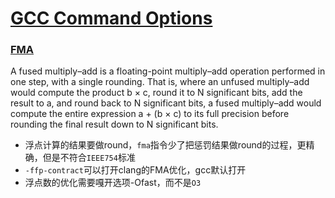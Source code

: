 # [GCC Command Options](https://man7.org/linux/man-pages/man1/gcc.1.html)

### [FMA](https://en.wikipedia.org/wiki/Multiply%E2%80%93accumulate_operation#Fused_multiply%E2%80%93add)

A fused multiply–add is a floating-point multiply–add operation performed in one step, with a single rounding. That is, where an unfused multiply–add would compute the product b × c, round it to N significant bits, add the result to a, and round back to N significant bits, a fused multiply–add would compute the entire expression a + (b × c) to its full precision before rounding the final result down to N significant bits.

* 浮点计算的结果要做round，`fma`指令少了把惩罚结果做round的过程，更精确，但是不符合`IEEE754`标准
* `-ffp-contract`可以打开clang的FMA优化，gcc默认打开
* 浮点数的优化需要嘎开选项-Ofast，而不是`O3`